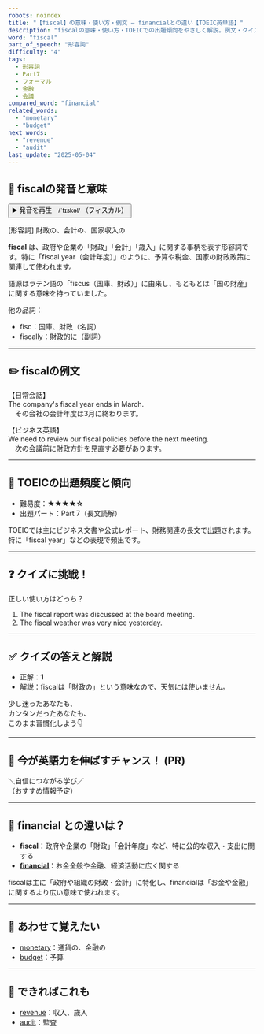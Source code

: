 ```yaml
---
robots: noindex
title: "【fiscal】の意味・使い方・例文 ― financialとの違い【TOEIC英単語】"
description: "fiscalの意味・使い方・TOEICでの出題傾向をやさしく解説。例文・クイズ付きでfinancialとの違いもわかりやすく学べます。"
word: "fiscal"
part_of_speech: "形容詞"
difficulty: "4"
tags:
  - 形容詞
  - Part7
  - フォーマル
  - 金融
  - 会議
compared_word: "financial"
related_words:
  - "monetary"
  - "budget"
next_words:
  - "revenue"
  - "audit"
last_update: "2025-05-04"
---
```


## 🔰 fiscalの発音と意味

<button class="play-audio" onclick="playTTS('fiscal')">
  <span class="play-audio-main">
    ▶️ 発音を再生　/ˈfɪskəl/
  </span>
  <span class="play-audio-sub">
    （フィスカル）
  </span>
</button>

[形容詞] 財政の、会計の、国家収入の

**fiscal** は、政府や企業の「財政」「会計」「歳入」に関する事柄を表す形容詞です。特に「fiscal year（会計年度）」のように、予算や税金、国家の財政政策に関連して使われます。

語源はラテン語の「fiscus（国庫、財政）」に由来し、もともとは「国の財産」に関する意味を持っていました。

他の品詞：  
- fisc：国庫、財政（名詞）
- fiscally：財政的に（副詞）

---

## ✏️ fiscalの例文

【日常会話】  
The company's fiscal year ends in March.  
　その会社の会計年度は3月に終わります。

【ビジネス英語】  
We need to review our fiscal policies before the next meeting.  
　次の会議前に財政方針を見直す必要があります。

---

## 🎯 TOEICの出題頻度と傾向

- 難易度：★★★★☆
- 出題パート：Part 7（長文読解）

TOEICでは主にビジネス文書や公式レポート、財務関連の長文で出題されます。特に「fiscal year」などの表現で頻出です。

---

## ❓ クイズに挑戦！

正しい使い方はどっち？

1. The fiscal report was discussed at the board meeting.  
2. The fiscal weather was very nice yesterday.

---

## ✅ クイズの答えと解説

- 正解：**1**
- 解説：fiscalは「財政の」という意味なので、天気には使いません。

少し迷ったあなたも、  
カンタンだったあなたも、  
このまま習慣化しよう👇️

---

## 🚀 今が英語力を伸ばすチャンス！ (PR)

<div class="info-center">
＼自信につながる学び／<br>  
（おすすめ情報予定）
</div>

---

## 🤔  financial との違いは？

- **fiscal**：政府や企業の「財政」「会計年度」など、特に公的な収入・支出に関する
- **[financial](/word/financial/)**：お金全般や金融、経済活動に広く関する

fiscalは主に「政府や組織の財政・会計」に特化し、financialは「お金や金融」に関するより広い意味で使われます。

---

## 🧩 あわせて覚えたい

- [monetary](/word/monetary/)：通貨の、金融の
- [budget](/word/budget/)：予算

---

## 📖 できればこれも

- [revenue](/word/revenue/)：収入、歳入
- [audit](/word/audit/)：監査

<!-- cvid: aid29_bid18 -->
